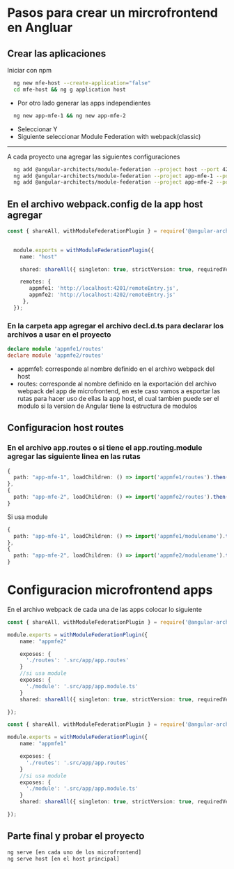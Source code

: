 
# Pasos para crear un mircrofrontend en Angluar
## Crear las aplicaciones



Iniciar con npm

```bash
  ng new mfe-host --create-application="false"
  cd mfe-host && ng g application host
```

- Por otro lado generar las apps independientes
```bash
  ng new app-mfe-1 && ng new app-mfe-2
```
- Seleccionar Y
- Siguiente seleccionar Module Federation with webpack(classic)
------

A cada proyecto una agregar las siguientes configuraciones

```bash
  ng add @angular-architects/module-federation --project host --port 4200
  ng add @angular-architects/module-federation --project app-mfe-1 --port 4201
  ng add @angular-architects/module-federation --project app-mfe-2 --port 4202
``` 
## En el archivo webpack.config de la app host agregar

```typescript
const { shareAll, withModuleFederationPlugin } = require('@angular-architects/module-federation/webpack');

   
  module.exports = withModuleFederationPlugin({
    name: "host"

    shared: shareAll({ singleton: true, strictVersion: true, requiredVersion: 'auto' })

    remotes: {
       appmfe1: 'http://localhost:4201/remoteEntry.js',
       appmfe2: 'http://localhost:4202/remoteEntry.js'
     },
  });

```
### En la carpeta app agregar el archivo decl.d.ts para declarar los archivos a usar en el proyecto

```typescript
declare module 'appmfe1/routes'
declare module 'appmfe2/routes'
```
- appmfe1:  corresponde al nombre definido en el archivo webpack del host
- routes:  corresponde al nombre definido en la exportación del archivo webpack del app de  microfrontend, en este caso vamos a esportar las rutas para hacer uso de ellas la app host, el cual tambien puede ser el modulo si la version de Angular tiene la estructura de modulos

## Configuracion host routes

### En el archivo app.routes o si tiene el app.routing.module agregar las siguiente linea en las rutas

```typescript
{
  path: "app-mfe-1", loadChildren: () => import('appmfe1/routes').then((module) => module.routes)
},
{
  path: "app-mfe-2", loadChildren: () => import('appmfe2/routes').then((module) => module.routes)
}
```
Si usa module
```typescript
{
  path: "app-mfe-1", loadChildren: () => import('appmfe1/modulename').then((module) => module.modulename)
},
{
  path: "app-mfe-2", loadChildren: () => import('appmfe2/modulename').then((module) => module.modulename)
}

```

# Configuracion microfrontend apps
En el archivo webpack de cada una de las apps colocar lo siguiente

```typescript
const { shareAll, withModuleFederationPlugin } = require('@angular-architects/module-federation/webpack');

module.exports = withModuleFederationPlugin({
    name: "appmfe2"

    exposes: {
      './routes': '.src/app/app.routes'
    }
    //si usa module
    exposes: {
      './module': '.src/app/app.module.ts'
    }
    shared: shareAll({ singleton: true, strictVersion: true, requiredVersion: 'auto' })

});

```

```typescript
const { shareAll, withModuleFederationPlugin } = require('@angular-architects/module-federation/webpack');

module.exports = withModuleFederationPlugin({
    name: "appmfe1"

    exposes: {
      './routes': '.src/app/app.routes'
    }
    //si usa module
    exposes: {
      './module': '.src/app/app.module.ts'
    }
    shared: shareAll({ singleton: true, strictVersion: true, requiredVersion: 'auto' })

});

```
## Parte final y probar el proyecto

```bash
ng serve [en cada uno de los microfrontend]
ng serve host [en el host principal]
```
